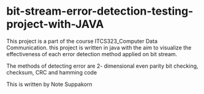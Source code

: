 # bit-stream-error-detection-testing-project-with-JAVA
This project is a part of the course ITCS323_Computer Data Communication. this project is written in java with the aim to visualize the effectiveness of each error detection method applied on bit stream. 

The methods of detecting error are 2- dimensional even parity bit checking, checksum, CRC and hamming code

This is written by
Note Suppakorn
